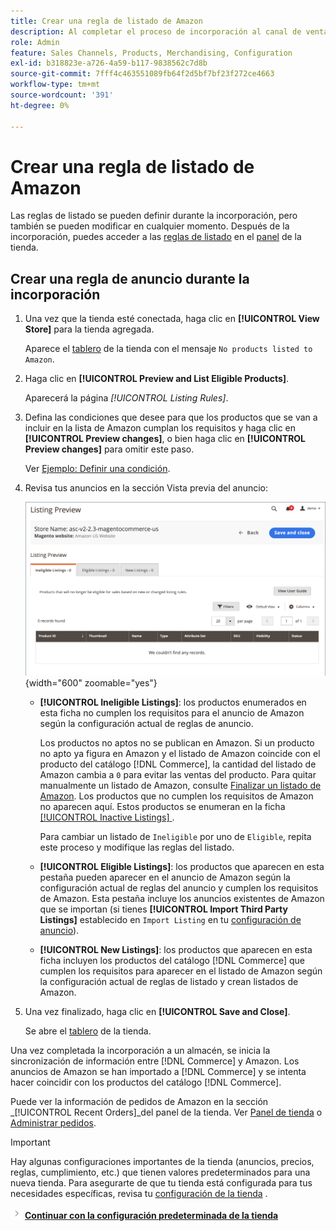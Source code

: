```yaml
---
title: Crear una regla de listado de Amazon
description: Al completar el proceso de incorporación al canal de ventas de Amazon, crea las reglas de listado iniciales para generar listados de Amazon para tus [!DNL Commerce] productos.
role: Admin
feature: Sales Channels, Products, Merchandising, Configuration
exl-id: b318823e-a726-4a59-b117-9838562c7d8b
source-git-commit: 7fff4c463551089fb64f2d5bf7bf23f272ce4663
workflow-type: tm+mt
source-wordcount: '391'
ht-degree: 0%

---
```


# Crear una regla de listado de Amazon

Las reglas de listado se pueden definir durante la incorporación, pero también se pueden modificar en cualquier momento. Después de la incorporación, puedes acceder a las [reglas de listado](./listing-rules.md) en el [panel](./amazon-store-dashboard.md) de la tienda.

## Crear una regla de anuncio durante la incorporación

1. Una vez que la tienda esté conectada, haga clic en **[!UICONTROL View Store]** para la tienda agregada.

   Aparece el [tablero](./amazon-store-dashboard.md) de la tienda con el mensaje `No products listed to Amazon`.

1. Haga clic en **[!UICONTROL Preview and List Eligible Products]**.

   Aparecerá la página _[!UICONTROL Listing Rules]_.

1. Defina las condiciones que desee para que los productos que se van a incluir en la lista de Amazon cumplan los requisitos y haga clic en **[!UICONTROL Preview changes]**, o bien haga clic en **[!UICONTROL Preview changes]** para omitir este paso.

   Ver [Ejemplo: Definir una condición](./ob-define-condition-example.md).

1. Revisa tus anuncios en la sección Vista previa del anuncio:

   ![Vista previa del anuncio](assets/amazon-ob-listing-preview.png){width="600" zoomable="yes"}

   - **[!UICONTROL Ineligible Listings]**: los productos enumerados en esta ficha no cumplen los requisitos para el anuncio de Amazon según la configuración actual de reglas de anuncio.

     Los productos no aptos no se publican en Amazon. Si un producto no apto ya figura en Amazon y el listado de Amazon coincide con el producto del catálogo [!DNL Commerce], la cantidad del listado de Amazon cambia a `0` para evitar las ventas del producto. Para quitar manualmente un listado de Amazon, consulte [Finalizar un listado de Amazon](./end-listings-manually.md). Los productos que no cumplen los requisitos de Amazon no aparecen aquí. Estos productos se enumeran en la ficha [[!UICONTROL Inactive Listings] ](./inactive-listings.md).

     Para cambiar un listado de `Ineligible` por uno de `Eligible`, repita este proceso y modifique las reglas del listado.

   - **[!UICONTROL Eligible Listings]**: los productos que aparecen en esta pestaña pueden aparecer en el anuncio de Amazon según la configuración actual de reglas del anuncio y cumplen los requisitos de Amazon. Esta pestaña incluye los anuncios existentes de Amazon que se importan (si tienes **[!UICONTROL Import Third Party Listings]** establecido en `Import Listing` en tu [configuración de anuncio](./listing-settings.md)).

   - **[!UICONTROL New Listings]**: los productos que aparecen en esta ficha incluyen los productos del catálogo [!DNL Commerce] que cumplen los requisitos para aparecer en el listado de Amazon según la configuración actual de reglas de listado y crean listados de Amazon.

1. Una vez finalizado, haga clic en **[!UICONTROL Save and Close]**.

   Se abre el [tablero](./amazon-store-dashboard.md) de la tienda.

Una vez completada la incorporación a un almacén, se inicia la sincronización de información entre [!DNL Commerce] y Amazon. Los anuncios de Amazon se han importado a [!DNL Commerce] y se intenta hacer coincidir con los productos del catálogo [!DNL Commerce].

Puede ver la información de pedidos de Amazon en la sección _[!UICONTROL Recent Orders]_del panel de la tienda. Ver [Panel de tienda](./amazon-store-dashboard.md) o [Administrar pedidos](./managing-orders.md).

>[!IMPORTANT]
>
>Hay algunas configuraciones importantes de la tienda (anuncios, precios, reglas, cumplimiento, etc.) que tienen valores predeterminados para una nueva tienda. Para asegurarte de que tu tienda está configurada para tus necesidades específicas, revisa tu [configuración de la tienda](./default-store-settings.md) .

![Siguiente icono](assets/btn-next.png) [**Continuar con la configuración predeterminada de la tienda**](./default-store-settings.md)

